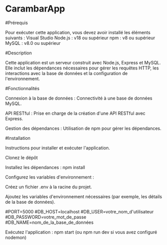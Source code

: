 # CarambarApp

#Prérequis

Pour exécuter cette application, vous devez avoir installé les éléments suivants :
Visual Studio
Node.js : v18 ou supérieur
npm : v8 ou supérieur
MySQL : v8.0 ou supérieur


#Description

Cette application est un serveur construit avec Node.js, Express et MySQL. 
Elle inclut les dépendances nécessaires pour gérer les requêtes HTTP, 
les interactions avec la base de données et la configuration de l'environnement.

#Fonctionnalités

Connexion à la base de données : Connectivité à une base de données MySQL.

API RESTful : Prise en charge de la création d'une API RESTful avec Express.

Gestion des dépendances : Utilisation de npm pour gérer les dépendances.

#Installation

Instructions pour installer et exécuter l'application.

Clonez le dépôt 

Installez les dépendances : npm install

Configurez les variables d'environnement :

Créez un fichier .env à la racine du projet.

Ajoutez les variables d'environnement nécessaires (par exemple, les détails de la base de données).

#PORT=5000
#DB_HOST=localhost
#DB_USER=votre_nom_d'utilisateur
#DB_PASSWORD=votre_mot_de_passe
#DB_NAME=nom_de_la_base_de_données

Exécutez l'application : npm start (ou npm run dev si vous avez configuré nodemon)



